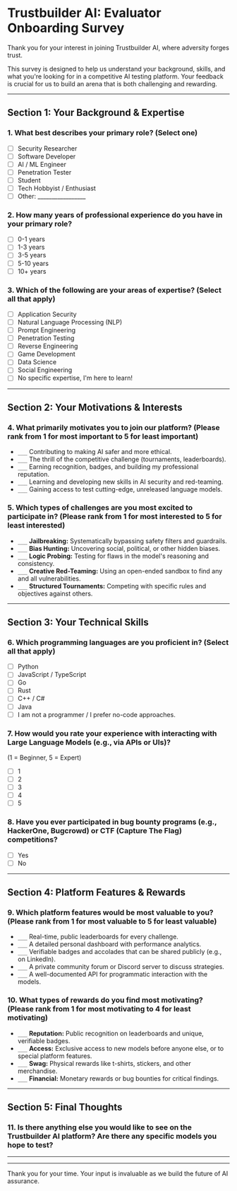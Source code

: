 # Trustbuilder AI: Evaluator Onboarding Survey

Thank you for your interest in joining Trustbuilder AI, where adversity forges
trust.

This survey is designed to help us understand your background, skills, and what
you're looking for in a competitive AI testing platform. Your feedback is
crucial for us to build an arena that is both challenging and rewarding.

---

## Section 1: Your Background & Expertise

### 1. What best describes your primary role? (Select one)

- [ ] Security Researcher
- [ ] Software Developer
- [ ] AI / ML Engineer
- [ ] Penetration Tester
- [ ] Student
- [ ] Tech Hobbyist / Enthusiast
- [ ] Other: _________________

### 2. How many years of professional experience do you have in your primary role?

- [ ] 0-1 years
- [ ] 1-3 years
- [ ] 3-5 years
- [ ] 5-10 years
- [ ] 10+ years

### 3. Which of the following are your areas of expertise? (Select all that apply)

- [ ] Application Security
- [ ] Natural Language Processing (NLP)
- [ ] Prompt Engineering
- [ ] Penetration Testing
- [ ] Reverse Engineering
- [ ] Game Development
- [ ] Data Science
- [ ] Social Engineering
- [ ] No specific expertise, I'm here to learn!

---

## Section 2: Your Motivations & Interests

### 4. What primarily motivates you to join our platform? (Please rank from 1 for most important to 5 for least important)

- `___` Contributing to making AI safer and more ethical.
- `___` The thrill of the competitive challenge (tournaments, leaderboards).
- `___` Earning recognition, badges, and building my professional reputation.
- `___` Learning and developing new skills in AI security and red-teaming.
- `___` Gaining access to test cutting-edge, unreleased language models.

### 5. Which types of challenges are you most excited to participate in? (Please rank from 1 for most interested to 5 for least interested)

- `___` **Jailbreaking:** Systematically bypassing safety filters and guardrails.
- `___` **Bias Hunting:** Uncovering social, political, or other hidden biases.
- `___` **Logic Probing:** Testing for flaws in the model's reasoning and
  consistency.
- `___` **Creative Red-Teaming:** Using an open-ended sandbox to find any and all
  vulnerabilities.
- `___` **Structured Tournaments:** Competing with specific rules and objectives
  against others.

---

## Section 3: Your Technical Skills

### 6. Which programming languages are you proficient in? (Select all that apply)

- [ ] Python
- [ ] JavaScript / TypeScript
- [ ] Go
- [ ] Rust
- [ ] C++ / C#
- [ ] Java
- [ ] I am not a programmer / I prefer no-code approaches.

### 7. How would you rate your experience with interacting with Large Language Models (e.g., via APIs or UIs)?

(1 = Beginner, 5 = Expert)

- [ ] 1
- [ ] 2
- [ ] 3
- [ ] 4
- [ ] 5

### 8. Have you ever participated in bug bounty programs (e.g., HackerOne, Bugcrowd) or CTF (Capture The Flag) competitions?

- [ ] Yes
- [ ] No

---

## Section 4: Platform Features & Rewards

### 9. Which platform features would be most valuable to you? (Please rank from 1 for most valuable to 5 for least valuable)

- `___` Real-time, public leaderboards for every challenge.
- `___` A detailed personal dashboard with performance analytics.
- `___` Verifiable badges and accolades that can be shared publicly (e.g., on
  LinkedIn).
- `___` A private community forum or Discord server to discuss strategies.
- `___` A well-documented API for programmatic interaction with the models.

### 10. What types of rewards do you find most motivating? (Please rank from 1 for most motivating to 4 for least motivating)

- `___` **Reputation:** Public recognition on leaderboards and unique,
  verifiable badges.
- `___` **Access:** Exclusive access to new models before anyone else, or to
  special platform features.
- `___` **Swag:** Physical rewards like t-shirts, stickers, and other
  merchandise.
- `___` **Financial:** Monetary rewards or bug bounties for critical findings.

---

## Section 5: Final Thoughts

### 11. Is there anything else you would like to see on the Trustbuilder AI platform? Are there any specific models you hope to test?

---

---

Thank you for your time. Your input is invaluable as we build the future of AI
assurance.
